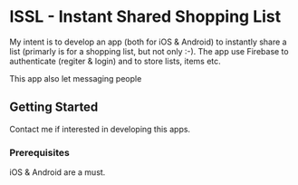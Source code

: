 # ISSL - Instant Shared Shopping List
My intent is to develop an app (both for iOS & Android) to instantly share a list (primarly is for a shopping list, but not only :-). The app use Firebase to authenticate (regiter & login) and to store lists, items etc.

This app also let messaging people

## Getting Started

Contact me if interested in developing this apps.

### Prerequisites

iOS & Android are a must.
